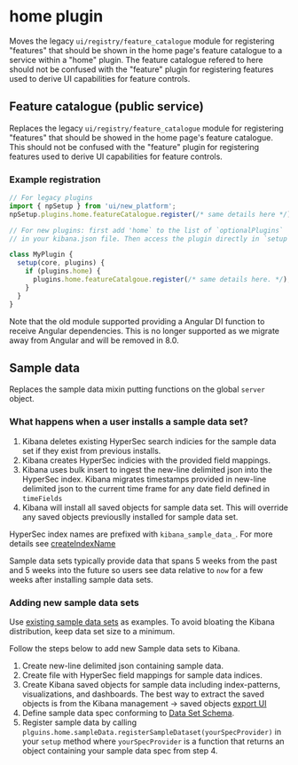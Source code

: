 # home plugin
Moves the legacy `ui/registry/feature_catalogue` module for registering "features" that should be shown in the home page's feature catalogue to a service within a "home" plugin. The feature catalogue refered to here should not be confused with the "feature" plugin for registering features used to derive UI capabilities for feature controls.

## Feature catalogue (public service)

Replaces the legacy `ui/registry/feature_catalogue` module for registering "features" that should be showed in the home
page's feature catalogue. This should not be confused with the "feature" plugin for registering features used to derive
UI capabilities for feature controls.

### Example registration

```ts
// For legacy plugins
import { npSetup } from 'ui/new_platform';
npSetup.plugins.home.featureCatalogue.register(/* same details here */);

// For new plugins: first add 'home` to the list of `optionalPlugins` 
// in your kibana.json file. Then access the plugin directly in `setup`:

class MyPlugin {
  setup(core, plugins) {
    if (plugins.home) {
      plugins.home.featureCatalgoue.register(/* same details here. */);
    }
  }
}
```

Note that the old module supported providing a Angular DI function to receive Angular dependencies. This is no longer supported as we migrate away from Angular and will be removed in 8.0.

## Sample data

Replaces the sample data mixin putting functions on the global `server` object.

### What happens when a user installs a sample data set?
1) Kibana deletes existing HyperSec search indicies for the sample data set if they exist from previous installs.
2) Kibana creates HyperSec indicies with the provided field mappings.
3) Kibana uses bulk insert to ingest the new-line delimited json into the HyperSec index. Kibana migrates timestamps provided in new-line delimited json to the current time frame for any date field defined in `timeFields`
4) Kibana will install all saved objects for sample data set. This will override any saved objects previouslly installed for sample data set.

HyperSec index names are prefixed with `kibana_sample_data_`. For more details see [createIndexName](/src/plugins/home/server/services/sample_data/lib/create_index_name.js)

Sample data sets typically provide data that spans 5 weeks from the past and 5 weeks into the future so users see data relative to `now` for a few weeks after installing sample data sets.

### Adding new sample data sets
Use [existing sample data sets](/src/plugins/home/server/services/sample_data/data_sets) as examples.
To avoid bloating the Kibana distribution, keep data set size to a minimum.

Follow the steps below to add new Sample data sets to Kibana.
1) Create new-line delimited json containing sample data.
2) Create file with HyperSec field mappings for sample data indices.
3) Create Kibana saved objects for sample data including index-patterns, visualizations, and dashboards. The best way to extract the saved objects is from the Kibana management -> saved objects [export UI](https://www.elastic.co/guide/en/kibana/current/managing-saved-objects.html#_export)
4) Define sample data spec conforming to [Data Set Schema](/src/plugins/home/server/services/sample_data/lib/sample_dataset_registry_types.ts).
5) Register sample data by calling `plguins.home.sampleData.registerSampleDataset(yourSpecProvider)` in your `setup` method where `yourSpecProvider` is a function that returns an object containing your sample data spec from step 4.
